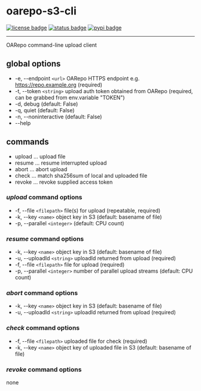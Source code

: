 # oarepo-s3-cli

[![][license_badge]][license]
[![][status_badge]][actions]
[![][pypi_badge]][pypi_url]

---
OARepo command-line upload client

## global options
 * -e, --endpoint `<url>` OARepo HTTPS endpoint e.g. https://repo.example.org (required)
 * -t, --token `<string>` upload auth token obtained from OARepo (required, can be grabbed from env.variable "TOKEN")
 * -d, debug (default: False)
 * -q, quiet (default: False)
 * -n, --noninteractive (default: False)
 * --help

## commands
  * upload ... upload file
  * resume ... resume interrupted upload
  * abort ... abort upload
  * check ... match sha256sum of local and uploaded file
  * revoke ... revoke supplied access token

### *upload* command options
   * -f, --file `<filepath>` file(s) for upload (repeatable, required)
   * -k, --key `<name>` object key in S3 (default: basename of file)
   * -p, --parallel `<integer>` (default: CPU count)

### *resume* command options
   * -k, --key `<name>` object key in S3 (default: basename of file)
   * -u, --uploadId `<string>` uploadId returned from upload  (required)
   * -f, --file `<filepath>` file for upload (required)
   * -p, --parallel `<integer>` number of parallel upload streams (default: CPU count)

### *abort* command options
   * -k, --key `<name>` object key in S3 (default: basename of file)
   * -u, --uploadId `<string>` uploadId returned from upload  (required)

### *check* command options
   * -f, --file `<filepath>` uploaded file for check (required)
   * -k, --key `<name>` object key of uploaded file in S3 (default: basename of file)

### *revoke* command options
   none

  [license_badge]: https://img.shields.io/github/license/oarepo/oarepo-s3-cli.svg "license badge"
  [license]: https://github.com/oarepo/oarepo-s3-cli/blob/master/LICENSE "license text"
  [status_badge]: https://github.com/oarepo/oarepo-s3-cli/actions/workflows/main.yml/badge.svg "status badge"
  [actions]: https://github.com/oarepo/oarepo-s3-cli/actions/ "actions"
  [pypi_badge]: https://img.shields.io/pypi/v/oarepo-s3-cli.svg "pypi badge"
  [pypi_url]: https://pypi.org/pypi/oarepo-s3-cli "pypi url"
